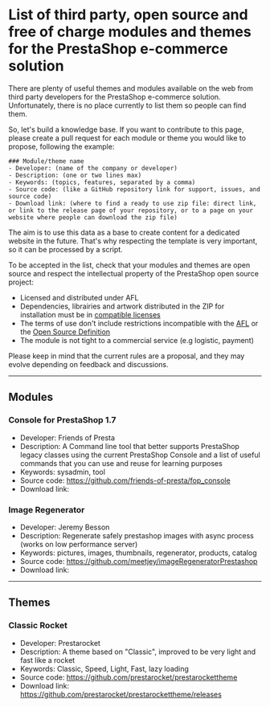 # List of third party, open source and free of charge modules and themes for the PrestaShop e-commerce solution

There are plenty of useful themes and modules available on the web from third party developers for the PrestaShop e-commerce solution. Unfortunately, there is no place currently to list them so people can find them.

So, let's build a knowledge base. If you want to contribute to this page, please create a pull request for each module or theme you would like to propose, following the example:

```
### Module/theme name
- Developer: (name of the company or developer)
- Description: (one or two lines max)
- Keywords: (topics, features, separated by a comma)
- Source code: (like a GitHub repository link for support, issues, and source code)
- Download link: (where to find a ready to use zip file: direct link, or link to the release page of your repository, or to a page on your website where people can download the zip file)
```

The aim is to use this data as a base to create content for a dedicated website in the future. That's why respecting the template is very important, so it can be processed by a script.

To be accepted in the list, check that your modules and themes are open source and respect the intellectual property of the PrestaShop open source project:
- Licensed and distributed under AFL
- Dependencies, librairies and artwork distributed in the ZIP for installation must be in [compatible licenses](https://devdocs.prestashop.com/1.7/contribute/contribution-guidelines/compatible-licenses/)
- The terms of use don't include restrictions incompatible with the [AFL](https://en.wikipedia.org/wiki/Academic_Free_License) or the [Open Source Definition](https://opensource.org/osd)
- The module is not tight to a commercial service (e.g logistic, payment)

Please keep in mind that the current rules are a proposal, and they may evolve depending on feedback and discussions.


---

## Modules

### Console for PrestaShop 1.7
- Developer: Friends of Presta
- Description: A Command line tool that better supports PrestaShop legacy classes using the current PrestaShop Console and a list of useful commands that you can use and reuse for learning purposes
- Keywords: sysadmin, tool
- Source code: https://github.com/friends-of-presta/fop_console
- Download link: 

### Image Regenerator
- Developer: Jeremy Besson
- Description: Regenerate safely prestashop images with async process (works on low performance server)
- Keywords: pictures, images, thumbnails, regenerator, products, catalog
- Source code: https://github.com/meetjey/imageRegeneratorPrestashop
- Download link: 


---

## Themes

### Classic Rocket
- Developer: Prestarocket
- Description: A theme based on "Classic", improved to be very light and fast like a rocket
- Keywords: Classic, Speed, Light, Fast, lazy loading
- Source code: https://github.com/prestarocket/prestarockettheme
- Download link: https://github.com/prestarocket/prestarockettheme/releases
